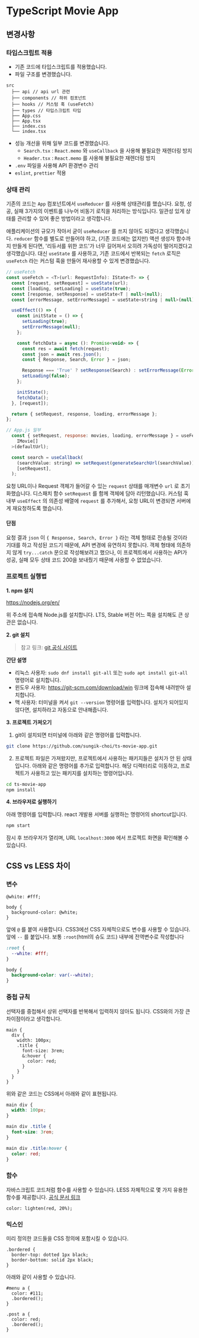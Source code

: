 # TypeScript Movie App

## 변경사항

### 타입스크립트 적용

- 기존 코드에 타입스크립트를 적용했습니다.
- 파일 구조를 변경했습니다.

```
src
  ├── api // api url 관련
  ├── components // 하위 컴포넌트
  ├── hooks // 커스텀 훅 (useFetch)
  ├── types // 타입스크립트 타입
  ├── App.css
  ├── App.tsx
  ├── index.css
  └── index.tsx
```

- 성능 개선을 위해 일부 코드를 변경했습니다.
  - `Search.tsx` : `React.memo` 와 `useCallback` 을 사용해 불필요한 재렌더링 방지
  - `Header.tsx` : `React.memo` 를 사용해 불필요한 재렌더링 방지
- `.env` 파일을 사용해 API 환경변수 관리
- `eslint`, `prettier` 적용

### 상태 관리

기존의 코드는 `App` 컴포넌트에서 `useReducer` 를 사용해 상태관리를 했습니다. 요청, 성공, 실패 3가지의 이벤트를 나누어 비동기 로직을 처리하는 방식입니다. 일관성 있게 상태를 관리할 수 있어 좋은 방법이라고 생각합니다.

애플리케이션의 규모가 작아서 굳이 `useReducer` 를 쓰지 않아도 되겠다고 생각했습니다. `reducer` 함수를 별도로 만들어야 하고, (기존 코드에는 없지만) 액션 생성자 함수까지 만들게 된다면, '리듀서를 위한 코드'가 너무 길어져서 오히려 가독성이 떨어지겠다고 생각했습니다. 대신 `useState` 를 사용하고, 기존 코드에서 반복되는 `fetch` 로직은 `useFetch` 라는 커스텀 훅을 만들어 재사용할 수 있게 변경했습니다.

```js
// useFetch
const useFetch = <T>(url: RequestInfo): IState<T> => {
  const [request, setRequest] = useState(url);
  const [loading, setLoading] = useState(true);
  const [response, setResponse] = useState<T | null>(null);
  const [errorMessage, setErrorMessage] = useState<string | null>(null);

  useEffect(() => {
    const initState = () => {
      setLoading(true);
      setErrorMessage(null);
    };

    const fetchData = async (): Promise<void> => {
      const res = await fetch(request);
      const json = await res.json();
      const { Response, Search, Error } = json;

      Response === 'True' ? setResponse(Search) : setErrorMessage(Error);
      setLoading(false);
    };

    initState();
    fetchData();
  }, [request]);

  return { setRequest, response, loading, errorMessage };
};
```

```js
// App.js 일부
  const { setRequest, response: movies, loading, errorMessage } = useFetch<
    IMovie[]
  >(defaultUrl);

  const search = useCallback(
    (searchValue: string) => setRequest(generateSearchUrl(searchValue)),
    [setRequest],
  );
```

요청 URL이나 Request 객체가 들어갈 수 있는 `request` 상태를 매개변수 `url` 로 초기화했습니다. 디스패치 함수 `setRequest` 를 함께 객체에 담아 리턴했습니다. 커스텀 훅 내부 `useEffect` 의 의존성 배열에 `request` 를 추가해서, 요청 URL이 변경되면 서버에게 재요청하도록 했습니다.

#### 단점

요청 결과 `json` 이 `{ Response, Search, Error }` 라는 객체 형태로 전송될 것이라 기대를 하고 작성된 코드기 때문에, API 변경에 유연하지 못합니다. 객체 형태에 의존하지 않게 `try...catch` 문으로 작성해보려고 했으나, 이 프로젝트에서 사용하는 API가 성공, 실패 모두 상태 코드 200을 보내줬기 때문에 사용할 수 없었습니다.

### 프로젝트 실행법

**1. npm 설치**

<https://nodejs.org/en/>

위 주소에 접속해 Node.js를 설치합니다. LTS, Stable 버전 어느 쪽을 설치해도 큰 상관은 없습니다.

**2. git 설치**

> 참고 링크: [git 공식 사이트](<https://git-scm.com/book/ko/v2/%EC%8B%9C%EC%9E%91%ED%95%98%EA%B8%B0-Git-%EC%84%A4%EC%B9%98>)

**간단 설명**

- 리눅스 사용자: `sudo dnf install git-all` 또는 `sudo apt install git-all` 명령어로 설치합니다.
- 윈도우 사용자: <https://git-scm.com/download/win> 링크에 접속해 내려받아 설치합니다.
- 맥 사용자: 터미널을 켜서 `git --version` 명령어를 입력합니다. 설치가 되어있지 않다면, 설치하라고 자동으로 안내해줍니다.

**3. 프로젝트 가져오기**

1. git이 설치되면 터미널에 아래와 같은 명령어를 입력합니다.

```bash
git clone https://github.com/sungik-choi/ts-movie-app.git
```

2. 프로젝트 파일은 가져왔지만, 프로젝트에서 사용하는 패키지들은 설치가 안 된 상태입니다. 아래와 같은 명령어를 추가로 입력합니다. 해당 디렉터리로 이동하고, 프로젝트가 사용하고 있는 패키지를 설치하는 명령어입니다.

```bash
cd ts-movie-app
npm install
```

**4. 브라우저로 실행하기**

아래 명령어를 입력합니다. react 개발용 서버를 실행하는 명령어의 shortcut입니다.

```bash
npm start
```

잠시 후 브라우저가 열리며, URL `localhost:3000` 에서 프로젝트 화면을 확인해볼 수 있습니다.

## CSS vs LESS 차이

### 변수

```less
@white: #fff;

body {
  background-color: @white;
}
```

앞에 `@` 를 붙여 사용합니다.
CSS3에선 CSS 자체적으로도 변수를 사용할 수 있습니다. 앞에 `--` 를 붙입니다. 보통 `:root`(html의 슈도 코드) 내부에 전역변수로 작성합니다

```CSS
:root {
  --white: #fff;
}

body {
  background-color: var(--white);
}
```

### 중첩 규칙

선택자를 중첩해서 상위 선택자를 반복해서 입력하지 않아도 됩니다. CSS와의 가장 큰 차이점이라고 생각합니다.

```less
main {
  div {
    width: 100px;
    .title {
      font-size: 3rem;
      &:hover {
        color: red;
      }
    }
  }
}
```

위와 같은 코드는 CSS에서 아래와 같이 표현됩니다.

```CSS
main div {
  width: 100px;
}

main div .title {
  font-size: 3rem;
}

main div .title:hover {
  color: red;
}
```

### 함수

자바스크립트 코드처럼 함수를 사용할 수 있습니다. LESS 자체적으로 몇 가지 유용한 함수를 제공합니다. [공식 문서 링크](http://lesscss.org/functions/http://lesscss.org/functions/)

```less
color: lighten(red, 20%);
```

### 믹스인

미리 정의한 코드들을 CSS 정의에 포함시킬 수 있습니다.

```less
.bordered {
  border-top: dotted 1px black;
  border-bottom: solid 2px black;
}
```

아래와 같이 사용할 수 있습니다.

```less
#menu a {
  color: #111;
  .bordered();
}

.post a {
  color: red;
  .bordered();
}
```
